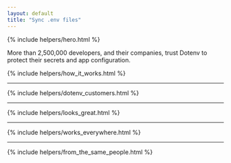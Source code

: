 ```yaml
---
layout: default
title: "Sync .env files"
---
```


{% include helpers/hero.html %}

<div class="container bg-white shadow-sm">
  <p class="text-center text-secondary p-5">More than 2,500,000 developers, and their companies, trust Dotenv to protect their secrets and app configuration.</p>

  {% include helpers/how_it_works.html %}
  <hr/>
  {% include helpers/dotenv_customers.html %}
  <hr/>
  {% include helpers/looks_great.html %}
  <hr/>
  {% include helpers/works_everywhere.html %}
  <hr/>
  {% include helpers/from_the_same_people.html %}
</div>
